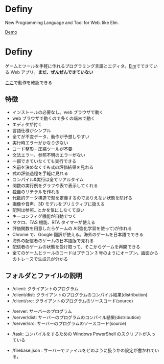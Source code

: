 # Definy

New Programming Language and Tool for Web. like Elm.

[Demo](https://definy-lang.web.app/)

# Definy

ゲームとツールを手軽に作れるプログラミング言語とエディタ。[Elm](https://elm-lang.org/)でできている Web アプリ。**まだ、ぜんぜんできていない**

[ここ](https://definy-lang.web.app/)で動作を確認できる

## 特徴

-   インストールの必要なし。web ブラウザで動く
-   web ブラウザで動くので多くの端末で動く
-   エディタが付く
-   言語仕様がシンプル
-   全てが不変データ、動作が予想しやすい
-   実行時エラーがかなり少ない
-   コード整形・圧縮ツールが不要
-   文法エラー、参照不明のエラーがない
-   一部できていなくても実行できる
-   名前を決めなくても式の評価結果を見れる
-   式の評価過程を手軽に見れる
-   コンパイル&実行は全てリアルタイム
-   関数の実行例をグラフや表で表示してくれる
-   独自のリテラルを作れる
-   代数的データ構造で型を定義するのでありえない状態を防げる
-   画像や音声、3D モデルをプリミティブに扱える
-   配列は参照…とかを気にしなくて良い
-   キーコンフィグ機能が自動でつく
-   マクロ、TAS 機能、RTA タイマーが使える
-   評価関数を用意したらゲームの AI(強化学習を使って)が作れる
-   Chrome で、Google 翻訳が使える。海外のゲームを日本語でできる
-   海外の配信者のゲームの日本語版で見れる
-   配信者のゲームの状態を受け取って、そこからゲームを再開できる
-   全てのゲームとツールのコードはプチコン 3 号のようにオープン。画面からのトレースで生成元が分かる

## フォルダとファイルの説明

-   /client: クライアントのプログラム
-   /client/dist: クライアントのプログラムのコンパイル結果(distribution)
-   /client/src: クライアントのプログラムのソースコード(source)

*   /server: サーバーのプログラム
*   /server/dist: サーバーのプログラムのコンパイル結果(distribution)
*   /server/src: サーバーのプログラムのソースコード(source)

-   /task: コンパイルをするための Windows PowerShell のスクリプトが入っている

*   /firebase.json : サーバーでファイルをどのように扱うかの設定が書かれている。

